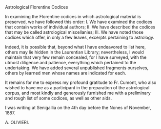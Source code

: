Astrological Florentine Codices

In examining the Florentine codices in which astrological material is preserved, we have followed this order:
I. We have examined the codices that contain works of individual authors;
II. We have described the codices that may be called astrological miscellanies;
III. We have noted those codices which offer, in only a few leaves, excerpts pertaining to astrology.

Indeed, it is possible that, beyond what I have endeavored to list here, others may lie hidden in the Laurentian Library; nevertheless, I would maintain that very few remain concealed, for I have surveyed, with the utmost diligence and patience, everything which pertained to the undertaking. We have added several unpublished fragments ourselves, others by learned men whose names are indicated for each.

It remains for me to express my profound gratitude to Fr. Cumont, who also wished to have me as a participant in the preparation of the astrological corpus, and most kindly and generously furnished me with a preliminary and rough list of some codices, as well as other aids.

I was writing at Senigallia on the 4th day before the Nones of November, 1887.

A. OLIVIERI.